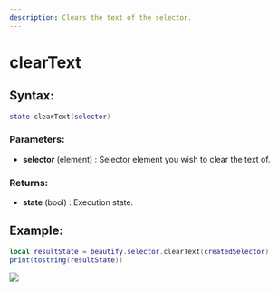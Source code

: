 ```yaml
---
description: Clears the text of the selector.
---
```


# clearText

## **Syntax:**

```lua
state clearText(selector)
```

### **Parameters:**

* **selector** \(element\) : Selector element you wish to clear the text of.

### **Returns:**

* **state** \(bool\) : Execution state.

## **Example:**

```lua
local resultState = beautify.selector.clearText(createdSelector)
print(tostring(resultState))
```

![](../../.gitbook/assets/clearselectortext.png)

